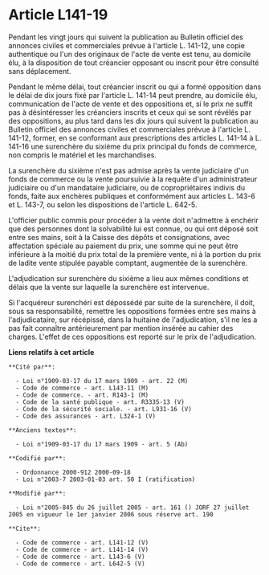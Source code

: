 # Article L141-19

Pendant les vingt jours qui suivent la publication au Bulletin officiel des annonces civiles et commerciales prévue à
l'article L. 141-12, une copie authentique ou l'un des originaux de l'acte de vente est tenu, au domicile élu, à la
disposition de tout créancier opposant ou inscrit pour être consulté sans déplacement. 

Pendant le même délai, tout créancier inscrit ou qui a formé opposition dans le délai de dix jours fixé par l'article L.
141-14 peut prendre, au domicile élu, communication de l'acte de vente et des oppositions et, si le prix ne suffit pas à
désintéresser les créanciers inscrits et ceux qui se sont révélés par des oppositions, au plus tard dans les dix jours qui
suivent la publication au Bulletin officiel des annonces civiles et commerciales prévue à l'article L. 141-12, former, en se
conformant aux prescriptions des articles L. 141-14 à L. 141-16 une surenchère du sixième du prix principal du fonds de
commerce, non compris le matériel et les marchandises. 

La surenchère du sixième n'est pas admise après la vente judiciaire d'un fonds de commerce ou la vente poursuivie à la
requête d'un administrateur judiciaire ou d'un mandataire judiciaire, ou de copropriétaires indivis du fonds, faite aux
enchères publiques et conformément aux articles L. 143-6 et L. 143-7, ou selon les dispositions de l'article L. 642-5. 

L'officier public commis pour procéder à la vente doit n'admettre à enchérir que des personnes dont la solvabilité lui est
connue, ou qui ont déposé soit entre ses mains, soit à la Caisse des dépôts et consignations, avec affectation spéciale au
paiement du prix, une somme qui ne peut être inférieure à la moitié du prix total de la première vente, ni à la portion du
prix de ladite vente stipulée payable comptant, augmentée de la surenchère. 

L'adjudication sur surenchère du sixième a lieu aux mêmes conditions et délais que la vente sur laquelle la surenchère est
intervenue. 

Si l'acquéreur surenchéri est dépossédé par suite de la surenchère, il doit, sous sa responsabilité, remettre les oppositions
formées entre ses mains à l'adjudicataire, sur récépissé, dans la huitaine de l'adjudication, s'il ne les a pas fait
connaître antérieurement par mention insérée au cahier des charges. L'effet de ces oppositions est reporté sur le prix de
l'adjudication.

**Liens relatifs à cet article**

	**Cité par**:

	  - Loi n°1909-03-17 du 17 mars 1909 - art. 22 (M)
	  - Code de commerce - art. L143-11 (M)
	  - Code de commerce. - art. R143-1 (M)
	  - Code de la santé publique - art. R3335-13 (V)
	  - Code de la sécurité sociale. - art. L931-16 (V)
	  - Code des assurances - art. L324-1 (V)

	**Anciens textes**:

	  - Loi n°1909-03-17 du 17 mars 1909 - art. 5 (Ab)

	**Codifié par**:

	  - Ordonnance 2000-912 2000-09-18
	  - Loi n°2003-7 2003-01-03 art. 50 I (ratification)

	**Modifié par**:

	  - Loi n°2005-845 du 26 juillet 2005 - art. 161 () JORF 27 juillet 2005 en vigueur le 1er janvier 2006 sous réserve art. 190

	**Cite**:

	  - Code de commerce - art. L141-12 (V)
	  - Code de commerce - art. L141-14 (V)
	  - Code de commerce - art. L143-6 (V)
	  - Code de commerce - art. L642-5 (V)

